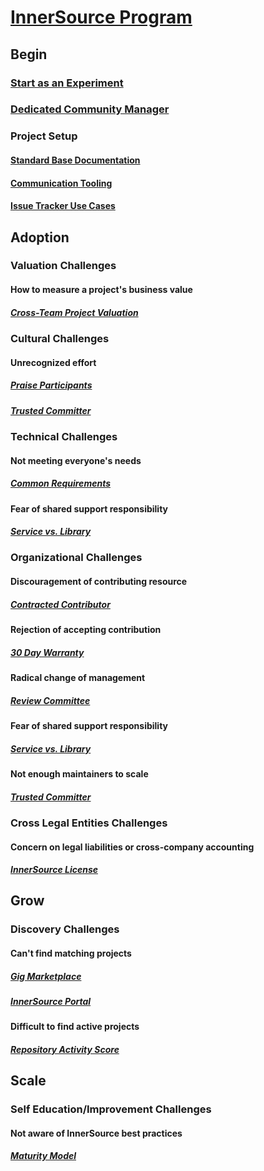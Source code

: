 # [InnerSource Program](https://innersourcecommons.gitbook.io/innersource-patterns/v/book/toc)

## Begin

### [Start as an Experiment](https://github.com/InnerSourceCommons/InnerSourcePatterns/blob/master/patterns/2-structured/start-as-experiment.md)

### [Dedicated Community Manager](https://github.com/InnerSourceCommons/InnerSourcePatterns/blob/master/patterns/2-structured/dedicated-community-leader.md)

### Project Setup

#### [Standard Base Documentation](https://github.com/InnerSourceCommons/InnerSourcePatterns/blob/master/patterns/2-structured/project-setup/base-documentation.md)

#### [Communication Tooling](https://github.com/InnerSourceCommons/InnerSourcePatterns/blob/master/patterns/2-structured/project-setup/communication-tooling.md)

#### [Issue Tracker Use Cases](https://github.com/InnerSourceCommons/InnerSourcePatterns/blob/master/patterns/2-structured/project-setup/issue-tracker.md)

## Adoption

### Valuation Challenges

#### How to measure a project's business value

##### [Cross-Team Project Valuation](https://github.com/InnerSourceCommons/InnerSourcePatterns/blob/master/patterns/2-structured/crossteam-project-valuation.md)

### Cultural Challenges

#### Unrecognized effort

##### [Praise Participants](https://github.com/InnerSourceCommons/InnerSourcePatterns/blob/master/patterns/2-structured/praise-participants.md)

##### [Trusted Committer](https://github.com/InnerSourceCommons/InnerSourcePatterns/blob/master/patterns/2-structured/trusted-committer.md)

### Technical Challenges

#### Not meeting everyone's needs

##### [Common Requirements](https://github.com/InnerSourceCommons/InnerSourcePatterns/blob/master/patterns/2-structured/common-requirements.md)

#### Fear of shared support responsibility

##### [Service vs. Library](https://github.com/InnerSourceCommons/InnerSourcePatterns/blob/master/patterns/2-structured/service-vs-library.md)

### Organizational Challenges

#### Discouragement of contributing resource

##### [Contracted Contributor](https://github.com/InnerSourceCommons/InnerSourcePatterns/blob/master/patterns/2-structured/contracted-contributor.md)

#### Rejection of accepting contribution

##### [30 Day Warranty](https://github.com/InnerSourceCommons/InnerSourcePatterns/blob/master/patterns/2-structured/30-day-warranty.md)

#### Radical change of management

##### [Review Committee](https://github.com/InnerSourceCommons/InnerSourcePatterns/blob/master/patterns/2-structured/review-committee.md)

#### Fear of shared support responsibility

##### [Service vs. Library](https://github.com/InnerSourceCommons/InnerSourcePatterns/blob/master/patterns/2-structured/service-vs-library.md)

#### Not enough maintainers to scale

##### [Trusted Committer](https://github.com/InnerSourceCommons/InnerSourcePatterns/blob/master/patterns/2-structured/trusted-committer.md)

### Cross Legal Entities Challenges

#### Concern on legal liabilities or cross-company accounting

##### [InnerSource License](https://github.com/InnerSourceCommons/InnerSourcePatterns/blob/master/patterns/2-structured/innersource-license.md)

## Grow

### Discovery Challenges

#### Can't find matching projects

##### [Gig Marketplace](https://github.com/InnerSourceCommons/InnerSourcePatterns/blob/master/patterns/2-structured/gig-marketplace.md)

##### [InnerSource Portal](https://github.com/InnerSourceCommons/InnerSourcePatterns/blob/master/patterns/2-structured/innersource-portal.md)

#### Difficult to find active projects

##### [Repository Activity Score](https://github.com/InnerSourceCommons/InnerSourcePatterns/blob/master/patterns/2-structured/repository-activity-score.md)

## Scale

### Self Education/Improvement Challenges

#### Not aware of InnerSource best practices

##### [Maturity Model](https://github.com/InnerSourceCommons/InnerSourcePatterns/blob/master/patterns/2-structured/maturity-model.md)
